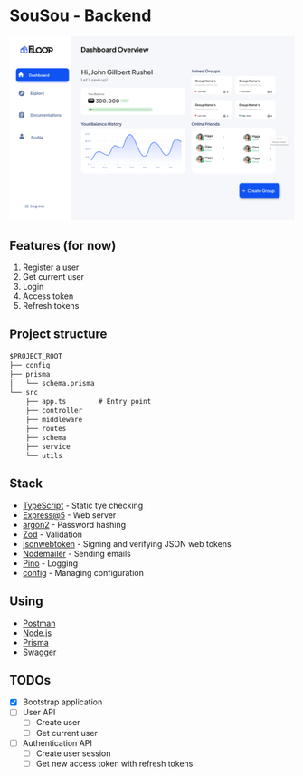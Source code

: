 # SouSou - Backend

![Thumbnail](./doc/thumbnail.png)

## Features (for now)
1. Register a user
5. Get current user
6. Login
7. Access token
8. Refresh tokens

## Project structure

```
$PROJECT_ROOT
├── config
├── prisma
│   └── schema.prisma
└── src
    ├── app.ts        # Entry point
    ├── controller
    ├── middleware
    ├── routes
    ├── schema
    ├── service
    └── utils
```

## Stack
- [TypeScript](https://www.typescriptlang.org/) - Static tye checking 
- [Express@5](https://expressjs.com/en/5x/api.html) - Web server
- [argon2](https://github.com/ranisalt/node-argon2#readme) - Password hashing
- [Zod](https://github.com/colinhacks/zod) - Validation
- [jsonwebtoken](https://github.com/auth0/node-jsonwebtoken) - Signing and verifying JSON web tokens
- [Nodemailer](https://nodemailer.com/about/) - Sending emails
- [Pino](https://github.com/pinojs/pino) - Logging
- [config](https://github.com/lorenwest/node-config) - Managing configuration


## Using
- [Postman](https://www.postman.com/downloads/)
- [Node.js](https://nodejs.org/en/)
- [Prisma](https://www.prisma.io/)
- [Swagger](https://www.swagger.io/)

## TODOs
- [X] Bootstrap application
- [ ] User API
    - [ ] Create user
    - [ ] Get current user
- [ ] Authentication API
    - [ ] Create user session
    - [ ] Get new access token with refresh tokens